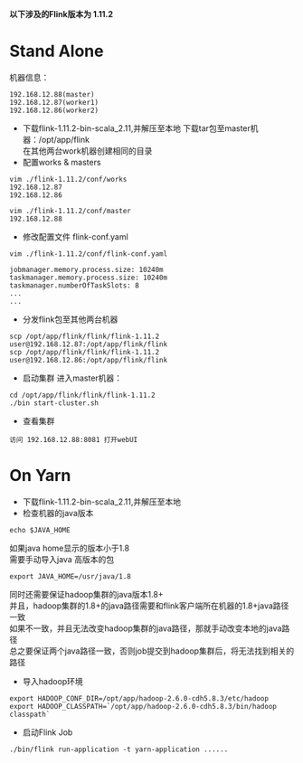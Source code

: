 **以下涉及的Flink版本为 1.11.2**

# Stand Alone
机器信息：
```
192.168.12.88(master)
192.168.12.87(worker1)
192.168.12.86(worker2)
```
* 下载flink-1.11.2-bin-scala_2.11,并解压至本地
下载tar包至master机器：/opt/app/flink   
在其他两台work机器创建相同的目录
* 配置works & masters
```
vim ./flink-1.11.2/conf/works
192.168.12.87
192.168.12.86
```
```
vim ./flink-1.11.2/conf/master
192.168.12.88
```
* 修改配置文件 flink-conf.yaml
```
vim ./flink-1.11.2/conf/flink-conf.yaml

jobmanager.memory.process.size: 10240m
taskmanager.memory.process.size: 10240m
taskmanager.numberOfTaskSlots: 8
...
...
```
* 分发flink包至其他两台机器
```
scp /opt/app/flink/flink/flink-1.11.2 user@192.168.12.87:/opt/app/flink/flink
scp /opt/app/flink/flink/flink-1.11.2 user@192.168.12.86:/opt/app/flink/flink
```
* 启动集群
进入master机器：
```
cd /opt/app/flink/flink/flink-1.11.2
./bin start-cluster.sh
```
* 查看集群
```
访问 192.168.12.88:8081 打开webUI
```

# On Yarn
* 下载flink-1.11.2-bin-scala_2.11,并解压至本地
* 检查机器的java版本
```
echo $JAVA_HOME
```
如果java home显示的版本小于1.8   
需要手动导入java 高版本的包
```
export JAVA_HOME=/usr/java/1.8
```
同时还需要保证hadoop集群的java版本1.8+   
并且，hadoop集群的1.8+的java路径需要和flink客户端所在机器的1.8+java路径一致   
如果不一致，并且无法改变hadoop集群的java路径，那就手动改变本地的java路径    
总之要保证两个java路径一致，否则job提交到hadoop集群后，将无法找到相关的路径
* 导入hadoop环境
```
export HADOOP_CONF_DIR=/opt/app/hadoop-2.6.0-cdh5.8.3/etc/hadoop
export HADOOP_CLASSPATH=`/opt/app/hadoop-2.6.0-cdh5.8.3/bin/hadoop classpath`
```
* 启动Flink Job
```
./bin/flink run-application -t yarn-application ......
```